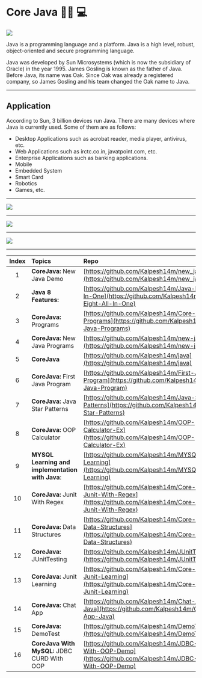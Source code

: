 # Core Java :man_technologist:	:computer:


![](https://user-images.githubusercontent.com/25608527/98761951-8da40700-23fc-11eb-9f1a-b7c407b1f37f.jpeg)

Java is a programming language and a platform. Java is a high level, robust, object-oriented and secure programming language.

Java was developed by Sun Microsystems (which is now the subsidiary of Oracle) in the year 1995. James Gosling is known as the father of Java. Before Java, its name was Oak. Since Oak was already a registered company, so James Gosling and his team changed the Oak name to Java.

---

## Application

According to Sun, 3 billion devices run Java. There are many devices where Java is currently used. Some of them are as follows:

- Desktop Applications such as acrobat reader, media player, antivirus, etc.
- Web Applications such as irctc.co.in, javatpoint.com, etc.
- Enterprise Applications such as banking applications.
- Mobile
- Embedded System
- Smart Card
- Robotics
- Games, etc.

---

![](https://user-images.githubusercontent.com/25608527/98761955-90066100-23fc-11eb-9962-26305a602683.png)

---

![](https://user-images.githubusercontent.com/25608527/98761961-93015180-23fc-11eb-863c-17aa373a463c.png)

---

![](https://user-images.githubusercontent.com/25608527/98761966-94327e80-23fc-11eb-8635-fe5ba25e00c2.png)

---

| Index | Topics | Repo |
| :-------------: | :------------- |:-------------| 
| 1 | **CoreJava:** New Java Demo | [https://github.com/Kalpesh14m/new_java_demo](https://github.com/Kalpesh14m/new_java_demo) |
| 2 | **Java 8 Features:** | [https://github.com/Kalpesh14m/Java-Eight-All-In-One](https://github.com/Kalpesh14m/Java-Eight-All-In-One) |
| 3 | **CoreJava:** Programs | [https://github.com/Kalpesh14m/Core-Java-Programs](https://github.com/Kalpesh14m/Core-Java-Programs) |
| 4 | **CoreJava:** New Java Programs | [https://github.com/Kalpesh14m/new-java](https://github.com/Kalpesh14m/new-java) |
| 5 | **CoreJava** | [https://github.com/Kalpesh14m/java](https://github.com/Kalpesh14m/java) |
| 6 | **CoreJava:** First Java Program | [https://github.com/Kalpesh14m/First-Java-Program](https://github.com/Kalpesh14m/First-Java-Program) |
| 7 | **CoreJava:** Java Star Patterns | [https://github.com/Kalpesh14m/Java-Star-Patterns](https://github.com/Kalpesh14m/Java-Star-Patterns) |
| 8 | **CoreJava:** OOP Calculator | [https://github.com/Kalpesh14m/OOP-Calculator-Ex](https://github.com/Kalpesh14m/OOP-Calculator-Ex) |
| 9 | **MYSQL Learning and implementation with Java**: |[https://github.com/Kalpesh14m/MYSQL-Learning](https://github.com/Kalpesh14m/MYSQL-Learning)|
| 10 | **CoreJava:** Junit With Regex  | [https://github.com/Kalpesh14m/Core-Java-Junit-With-Regex](https://github.com/Kalpesh14m/Core-Java-Junit-With-Regex) |
| 11 | **CoreJava:** Data Structures | [https://github.com/Kalpesh14m/Core-Java-Data-Structures](https://github.com/Kalpesh14m/Core-Java-Data-Structures) |
| 12 | **CoreJava:** JUnitTesting | [https://github.com/Kalpesh14m/JUnitTesting](https://github.com/Kalpesh14m/JUnitTesting) |
| 13 | **CoreJava:** Junit Learning | [https://github.com/Kalpesh14m/Core-Java-Junit-Learning](https://github.com/Kalpesh14m/Core-Java-Junit-Learning) |
| 14 | **CoreJava:** Chat App | [https://github.com/Kalpesh14m/Chat-App-Java](https://github.com/Kalpesh14m/Chat-App-Java) |
| 15 | **CoreJava:** DemoTest | [https://github.com/Kalpesh14m/DemoTest](https://github.com/Kalpesh14m/DemoTest) |
| 16 | **CoreJava With MySQL:** JDBC CURD With OOP | [https://github.com/Kalpesh14m/JDBC-CURD-With-OOP-Demo](https://github.com/Kalpesh14m/JDBC-CURD-With-OOP-Demo) |
